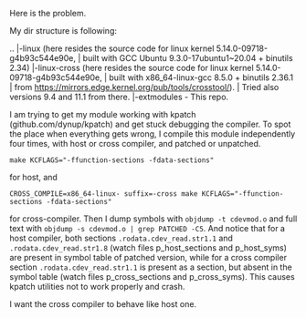 
Here is the problem.

My dir structure is following:

..
  |-linux       (here resides the source code for linux kernel 5.14.0-09718-g4b93c544e90e, 
  |              built with GCC Ubuntu 9.3.0-17ubuntu1~20.04 + binutils 2.34)
  |-linux-cross (here resides the source code for linux kernel 5.14.0-09718-g4b93c544e90e, 
  |              built with x86_64-linux-gcc 8.5.0 + binutils 2.36.1 
  |              from https://mirrors.edge.kernel.org/pub/tools/crosstool/).
  |              Tried also versions 9.4 and 11.1 from there.
  |-extmodules - This repo.         
         
        
     
I am trying to get my module working with kpatch (github.com/dynup/kpatch) and get stuck debugging the compiler.
To spot the place when everything gets wrong, I compile this module independently four times, with host or cross compiler, and patched or unpatched.

`make KCFLAGS="-ffunction-sections -fdata-sections"`


for host, and 

`CROSS_COMPILE=x86_64-linux- suffix=-cross make KCFLAGS="-ffunction-sections -fdata-sections"`


for cross-compiler. 
Then I dump symbols with `objdump -t cdevmod.o` and full text with `objdump -s cdevmod.o | grep PATCHED -C5`. And notice that for a host compiler, both sections `.rodata.cdev_read.str1.1` and `.rodata.cdev_read.str1.8` (watch files p_host_sections and p_host_syms) are present in symbol table of patched version, while for a cross compiler section `.rodata.cdev_read.str1.1` is present as a section, but absent in the symbol table (watch files p_cross_sections and p_cross_syms). This causes kpatch utilities not to work properly and crash.

I want the cross compiler to behave like host one.



